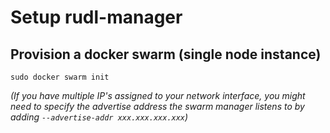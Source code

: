 # Setup rudl-manager

## Provision a docker swarm (single node instance)

```
sudo docker swarm init
```

*(If you have multiple IP's assigned to your network interface, you
might need to specify the advertise address the swarm manager listens
to by  adding `--advertise-addr xxx.xxx.xxx.xxx`)*

